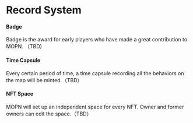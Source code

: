 # Record System

#### Badge

Badge is the award for early players who have made a great contribution to MOPN. （TBD)

#### Time Capsule

Every certain period of time, a time capsule recording all the behaviors on the map will be minted.（TBD）

#### NFT Space

MOPN will set up an independent space for every NFT. Owner and former owners can edit the space.（TBD）
